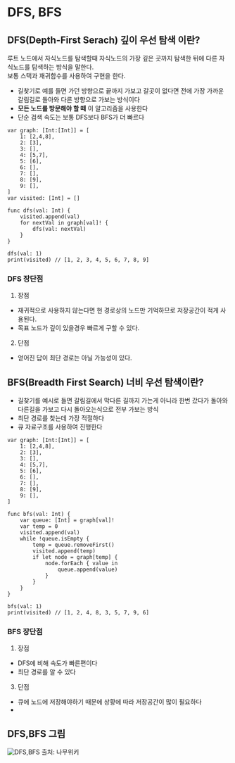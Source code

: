 # DFS, BFS
## DFS(Depth-First Serach) 깊이 우선 탐색 이란?
 루트 노드에서 자식노드를 탐색할때 자식노드의 가장 깊은 곳까지 탐색한 뒤에 다른 자식노드를 탐색하는 방식을 말한다.   
 보통 스택과 재귀함수를 사용하여 구현을 한다.
- 길찾기로 예를 들면 가던 방향으로 끝까지 가보고 갈곳이 없다면 전에 가장 가까운 갈림길로 돌아와 다른 방향으로 가보는 방식이다
- **모든 노드를 방문해야 할 떼** 이 알고리즘을 사용한다
- 단순 검색 속도는 보통 DFS보다 BFS가 더 빠르다

```
var graph: [Int:[Int]] = [
    1: [2,4,8],
    2: [3],
    3: [],
    4: [5,7],
    5: [6],
    6: [],
    7: [],
    8: [9],
    9: [],
]
var visited: [Int] = []

func dfs(val: Int) {
    visited.append(val)
    for nextVal in graph[val]! {
        dfs(val: nextVal)
    }
}

dfs(val: 1)
print(visited) // [1, 2, 3, 4, 5, 6, 7, 8, 9]
```
### DFS 장단점
1. 장점
  - 재귀적으로 사용하지 않는다면 현 경로상의 노드만 기억하므로 저장공간이 적게 사용된다.
  - 목표 노드가 깊이 있을경우 빠르게 구할 수 있다.
2. 단점
  - 얻어진 답이 최단 경로는 아닐 가능성이 있다.

## BFS(Breadth First Search) 너비 우선 탐색이란?
- 길찾기를 예시로 들면 갈림길에서 막다른 길까지 가는게 아니라 한번 갔다가 돌아와 다른길을 가보고 다시 돌아오는식으로 전부 가보는 방식
- 최단 경로를 찾는데 가장 적절하다
- 큐 자료구조를 사용하여 진행한다

```
var graph: [Int:[Int]] = [
    1: [2,4,8],
    2: [3],
    3: [],
    4: [5,7],
    5: [6],
    6: [],
    7: [],
    8: [9],
    9: [],
]

func bfs(val: Int) {
    var queue: [Int] = graph[val]!
    var temp = 0
    visited.append(val)
    while !queue.isEmpty {
        temp = queue.removeFirst()
        visited.append(temp)
        if let node = graph[temp] {
            node.forEach { value in
                queue.append(value)
            }
        }
    }
}

bfs(val: 1)
print(visited) // [1, 2, 4, 8, 3, 5, 7, 9, 6]
```
### BFS 장단점
1. 장점 
  - DFS에 비해 속도가 빠른편이다
  - 최단 경로를 알 수 있다
3. 단점 
  - 큐에 노드에 저장해야하기 때문에 상황에 따라 저장공간이 많이 필요하다
  - 

## DFS,BFS 그림
![DFS,BFS](https://user-images.githubusercontent.com/71269216/149136494-78b34a2d-dcf6-4765-8c1d-aaec44b83148.gif)
 출처: 나무위키
